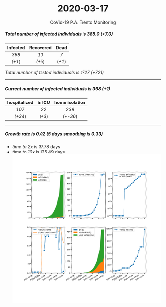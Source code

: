 <div align='center'>

# 2020-03-17
CoVid-19 P.A. Trento Monitoring
</div>

##### Total number of infected individuals is 385.0 (+7.0)
Infected | Recovered | Dead
:---: | :---: | :---:
*368* | *10* | *7*
*(+1*) | *(+5*) | (*+1*)

*Total number of tested individuals is 1727 (+721)*
***
##### Current number of infected individuals is 368 (+1)
hospitalized | in ICU | home isolation
:---: | :---: | :---:
*107* |*22* |*239*
*(+34*) |*(+3*) |*(+-36*)
***
##### Growth rate is 0.02 (5 days smoothing is 0.33)
- *time to 2x* is 37.78 days
- *time to 10x* is 125.49 days
![stats][stats]

[stats]: stats_P.A.Trento.png
